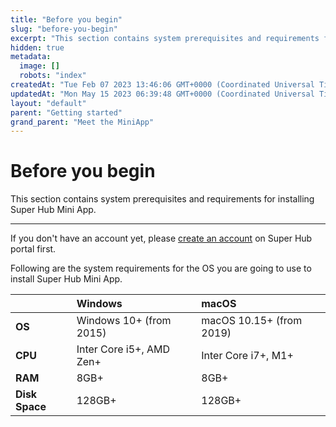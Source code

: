 ```yaml
---
title: "Before you begin"
slug: "before-you-begin"
excerpt: "This section contains system prerequisites and requirements for installing Super Hub Mini App."
hidden: true
metadata: 
  image: []
  robots: "index"
createdAt: "Tue Feb 07 2023 13:46:06 GMT+0000 (Coordinated Universal Time)"
updatedAt: "Mon May 15 2023 06:39:48 GMT+0000 (Coordinated Universal Time)"
layout: "default"
parent: "Getting started"
grand_parent: "Meet the MiniApp"
---
```

# Before you begin 
This section contains system prerequisites and requirements for installing Super Hub Mini App.

***

If you don't have an account yet, please [create an account](doc:creating-an-account-on-super-hub-portal) on Super Hub portal first.

Following are the system requirements for the OS you are going to use to install Super Hub Mini App. 

|                | Windows                  | macOS                    |
| :------------- | :----------------------- | :----------------------- |
| **OS**         | Windows 10+ (from 2015)  | macOS 10.15+ (from 2019) |
| **CPU**        | Inter Core i5+, AMD Zen+ | Inter Core i7+, M1+      |
| **RAM**        | 8GB+                     | 8GB+                     |
| **Disk Space** | 128GB+                   | 128GB+                   |

